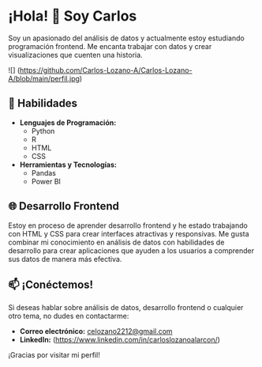 # ¡Hola! 👋 Soy Carlos

Soy un apasionado del análisis de datos y actualmente estoy estudiando programación frontend. Me encanta trabajar con datos y crear visualizaciones que cuenten una historia. 

![] (https://github.com/Carlos-Lozano-A/Carlos-Lozano-A/blob/main/perfil.jpg)
## 🚀 Habilidades
- **Lenguajes de Programación:**
  - Python
  - R
  - HTML
  - CSS
- **Herramientas y Tecnologías:**
  - Pandas
  - Power BI

## 🌐 Desarrollo Frontend

Estoy en proceso de aprender desarrollo frontend y he estado trabajando con HTML y CSS para crear interfaces atractivas y responsivas. Me gusta combinar mi conocimiento en análisis de datos con habilidades de desarrollo para crear aplicaciones que ayuden a los usuarios a comprender sus datos de manera más efectiva.

## 📫 ¡Conéctemos!

Si deseas hablar sobre análisis de datos, desarrollo frontend o cualquier otro tema, no dudes en contactarme:

- **Correo electrónico:** celozano2212@gmail.com
- **LinkedIn:** (https://www.linkedin.com/in/carloslozanoalarcon/)

¡Gracias por visitar mi perfil!

